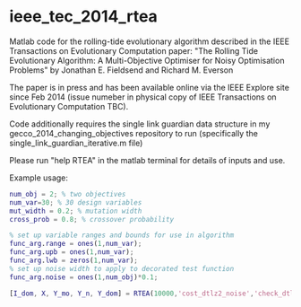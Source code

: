 ieee_tec_2014_rtea
==================

Matlab code for the rolling-tide evolutionary algorithm described in the IEEE Transactions on Evolutionary Computation paper: 
"The Rolling Tide Evolutionary Algorithm:  A Multi-Objective Optimiser for Noisy Optimisation Problems" 
by Jonathan E. Fieldsend and Richard M. Everson

The paper is in press and has been available online via the IEEE Explore site since Feb 2014 (issue numeber in physical copy of IEEE Transactions on Evolutionary Computation TBC).

Code additionally requires the single link guardian data structure in my gecco_2014_changing_objectives repository to run (specifically the single_link_guardian_iterative.m file)

Please run "help RTEA" in the matlab terminal for details of inputs and use.

Example usage:

```matlab
num_obj = 2; % two objectives
num_var=30; % 30 design variables
mut_width = 0.2; % mutation width
cross_prob = 0.8; % crossover probability

% set up variable ranges and bounds for use in algorithm
func_arg.range = ones(1,num_var);
func_arg.upb = ones(1,num_var);
func_arg.lwb = zeros(1,num_var);
% set up noise width to apply to decorated test function
func_arg.noise = ones(1,num_obj)*0.1;

[I_dom, X, Y_mo, Y_n, Y_dom] = RTEA(10000,'cost_dtlz2_noise','check_dtlz_legality',num_var,num_obj,0.2,0.8,func_arg);
```
